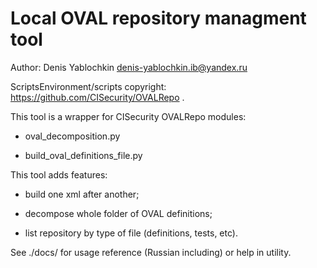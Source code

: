 # Local OVAL repository managment tool

Author: Denis Yablochkin <denis-yablochkin.ib@yandex.ru>

ScriptsEnvironment/scripts copyright: https://github.com/CISecurity/OVALRepo .

This tool is a wrapper for CISecurity OVALRepo modules:

- oval_decomposition.py

- build_oval_definitions_file.py

This tool adds features:

- build one xml after another;

- decompose whole folder of OVAL definitions;

- list repository by type of file (definitions, tests, etc).

See ./docs/ for usage reference (Russian including) or help in utility.

